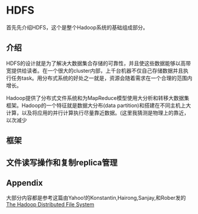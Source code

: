 # HDFS

首先先介绍HDFS，这个是整个Hadoop系统的基础组成部分。

## 介绍

HDFS的设计就是为了解决大数据集合存储的可靠性，并且使这些数据能够以高带宽提供给读者。在一个很大的cluster内部，上千台机器不仅自己存储数据并且执行任务task。用分布式系统的好处之一就是，资源会随着需求在一个合理的范围内增长。

Hadoop提供了分布式文件系统和为MapReduce模型使用大分析和转移大数据集框架。Hadoop的一个特征就是数据大分布(data partition)和搭建在不同主机上大计算，以及将应用的并行计算执行尽量靠近数据。(这里我猜测是物理上的靠近，以次减少

## 框架

## 文件读写操作和复制replica管理

## Appendix
大部分内容都是参考这篇由Yahoo!的Konstantin,Hairong,Sanjay,和Rober发的 [The Hadoop Distributed File System](http://ieeexplore.ieee.org/document/5496972/?arnumber=5496972&tag=1)


